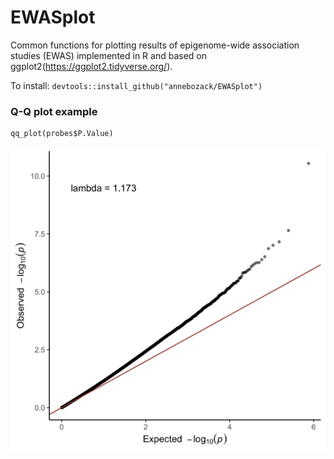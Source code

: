 # EWASplot

Common functions for plotting results of epigenome-wide association studies (EWAS) implemented in R and based on ggplot2(https://ggplot2.tidyverse.org/). 

To install:
    `devtools::install_github("annebozack/EWASplot")`

### Q-Q plot example
```
qq_plot(probes$P.Value)
```

![qq plot](https://raw.githubusercontent.com/annebozack/images/master/qq_ex.png)
